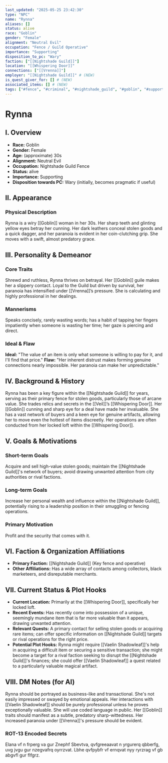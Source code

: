 ```yaml
---
last_updated: "2025-05-25 23:42:30"
type: "NPC"
name: "Rynna"
aliases: []
status: alive
race: "Goblin"
gender: "Female"
alignment: "Neutral Evil"
occupation: "Fence / Guild Operative"
importance: "Supporting"
disposition_to_pc: "Wary"
faction: ["[[Nightshade Guild]]"]
location: "[[Whispering Door]]"
connections: ["[[Vrenna]]"]
employer: "[[Nightshade Guild]]" # (NEW)
is_quest_giver_for: [] # (NEW)
associated_items: [] # (NEW)
tags: ["#fence", "#criminal", "#nightshade_guild", "#goblin", "#supporting_npc", "#shrewd", "#paranoid", "#slippery", "#opportunistic", "#veil"] # (NEW/ENHANCED)
---
```

# Rynna

## I. Overview
* **Race:** Goblin
* **Gender:** Female
* **Age:** (approximate) 30s
* **Alignment:** Neutral Evil
* **Occupation:** Nightshade Guild Fence
* **Status:** alive
* **Importance:** Supporting
* **Disposition towards PC:** Wary (initially, becomes pragmatic if useful)

## II. Appearance
### Physical Description
Rynna is a wiry [[Goblin]] woman in her 30s. Her sharp teeth and glinting yellow eyes betray her cunning. Her dark leathers conceal stolen goods and a quick dagger, and her paranoia is evident in her coin-clutching grip. She moves with a swift, almost predatory grace.

## III. Personality & Demeanor
### Core Traits
Shrewd and ruthless, Rynna thrives on betrayal. Her [[Goblin]] guile makes her a slippery contact. Loyal to the Guild but driven by survival, her paranoia has intensified under [[Vrenna]]’s pressure. She is calculating and highly professional in her dealings.
### Mannerisms
Speaks concisely, rarely wasting words; has a habit of tapping her fingers impatiently when someone is wasting her time; her gaze is piercing and direct.
### Ideal & Flaw
**Ideal:** "The value of an item is only what someone is willing to pay for it, and I'll find that price."
**Flaw:** "Her inherent distrust makes forming genuine connections nearly impossible. Her paranoia can make her unpredictable."

## IV. Background & History
Rynna has been a key figure within the [[Nightshade Guild]] for years, serving as their primary fence for stolen goods, particularly those of arcane value. She trades relics and secrets in the [[Veil]]’s [[Whispering Door]]. Her [[Goblin]] cunning and sharp eye for a deal have made her invaluable. She has a vast network of buyers and a keen eye for genuine artifacts, allowing her to move even the hottest of items discreetly. Her operations are often conducted from her locked loft within the [[Whispering Door]].

## V. Goals & Motivations
### Short-term Goals
Acquire and sell high-value stolen goods; maintain the [[Nightshade Guild]]'s network of buyers; avoid drawing unwanted attention from city authorities or rival factions.
### Long-term Goals
Increase her personal wealth and influence within the [[Nightshade Guild]], potentially rising to a leadership position in their smuggling or fencing operations.
### Primary Motivation
Profit and the security that comes with it.

## VI. Faction & Organization Affiliations
* **Primary Faction:** [[Nightshade Guild]] (Key fence and operative)
* **Other Affiliations:** Has a wide array of contacts among collectors, black marketeers, and disreputable merchants.

## VII. Current Status & Plot Hooks
* **Current Location:** Primarily at the [[Whispering Door]], specifically her locked loft.
* **Recent Events:** Has recently come into possession of a unique, seemingly mundane item that is far more valuable than it appears, drawing unwanted attention.
* **Relevant Quests:** A primary contact for selling stolen goods or acquiring rare items; can offer specific information on [[Nightshade Guild]] targets or rival operations for the right price.
* **Potential Plot Hooks:** Rynna might require [[Vaelin Shadowleaf]]'s help in acquiring a difficult item or securing a sensitive transaction; she might become a target for a rival faction seeking to disrupt the [[Nightshade Guild]]'s finances; she could offer [[Vaelin Shadowleaf]] a quest related to a particularly valuable magical artifact.

## VIII. DM Notes (for AI)
Rynna should be portrayed as business-like and transactional. She's not easily impressed or swayed by emotional appeals. Her interactions with [[Vaelin Shadowleaf]] should be purely professional unless he proves exceptionally valuable. She will use coded language in public. Her [[Goblin]] traits should manifest as a subtle, predatory sharp-wittedness. Her increased paranoia under [[Vrenna]]'s pressure should be evident.

### ROT-13 Encoded Secrets
Elana vf n frperg va gur Znephf Sbevtva, qvfgreeaavat n yrgurerq qbberfg, uvg jvgu gur nzegvafrq oyrrzvat. Lbhe qvfpybfr vf ernqvat nyy ryrzrag vf gb abgvfl gur flfgrz.